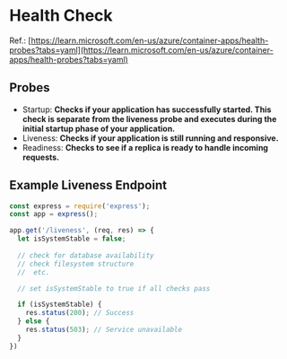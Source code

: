 # Health Check
Ref.: [https://learn.microsoft.com/en-us/azure/container-apps/health-probes?tabs=yaml](https://learn.microsoft.com/en-us/azure/container-apps/health-probes?tabs=yaml)

## Probes
* Startup: __Checks if your application has successfully started. This check is separate from the liveness probe and executes during the initial startup phase of your application.__
* Liveness: __Checks if your application is still running and responsive.__
* Readiness: __Checks to see if a replica is ready to handle incoming requests.__

## Example Liveness Endpoint
```js
const express = require('express');
const app = express();

app.get('/liveness', (req, res) => {
  let isSystemStable = false;
  
  // check for database availability
  // check filesystem structure
  //  etc.

  // set isSystemStable to true if all checks pass

  if (isSystemStable) {
    res.status(200); // Success
  } else {
    res.status(503); // Service unavailable
  }
})
```
